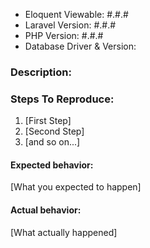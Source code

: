 - Eloquent Viewable: #.#.#
- Laravel Version: #.#.#
- PHP Version: #.#.#
- Database Driver & Version:

### Description:

### Steps To Reproduce:

1. [First Step]
2. [Second Step]
3. [and so on...]

#### Expected behavior:

[What you expected to happen]


#### Actual behavior:

[What actually happened]
